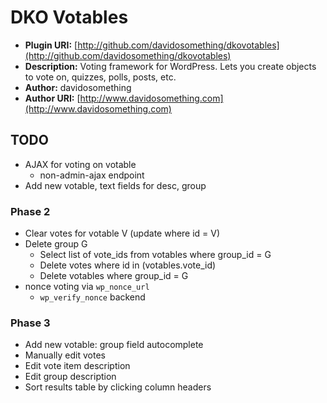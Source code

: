 DKO Votables
============

* **Plugin URI:**  [http://github.com/davidosomething/dkovotables](http://github.com/davidosomething/dkovotables)
* **Description:** Voting framework for WordPress. Lets you create objects to vote on, quizzes, polls, posts, etc.
* **Author:**      davidosomething
* **Author URI:**  [http://www.davidosomething.com](http://www.davidosomething.com)


TODO
----

* AJAX for voting on votable
  * non-admin-ajax endpoint
* Add new votable, text fields for desc, group

### Phase 2 ###

* Clear votes for votable V (update where id = V)
* Delete group G
  * Select list of vote_ids from votables where group_id = G
  * Delete votes where id in (votables.vote_id)
  * Delete votables where group_id = G
* nonce voting via `wp_nonce_url`
    * `wp_verify_nonce` backend

### Phase 3 ###

* Add new votable: group field autocomplete
* Manually edit votes
* Edit vote item description
* Edit group description
* Sort results table by clicking column headers
